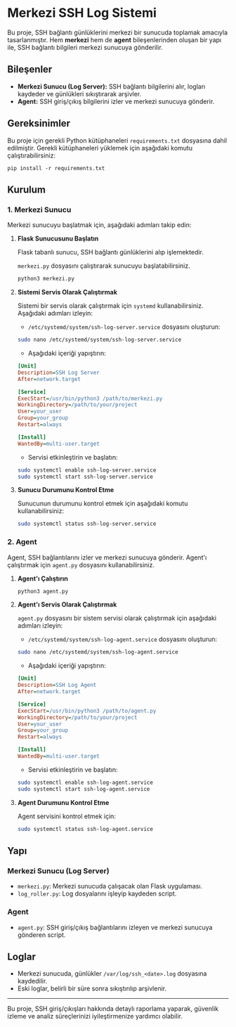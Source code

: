 
# Merkezi SSH Log Sistemi

Bu proje, SSH bağlantı günlüklerini merkezi bir sunucuda toplamak amacıyla tasarlanmıştır. Hem **merkezi** hem de **agent** bileşenlerinden oluşan bir yapı ile, SSH bağlantı bilgileri merkezi sunucuya gönderilir.

## Bileşenler
- **Merkezi Sunucu (Log Server):** SSH bağlantı bilgilerini alır, logları kaydeder ve günlükleri sıkıştırarak arşivler.
- **Agent:** SSH giriş/çıkış bilgilerini izler ve merkezi sunucuya gönderir.

## Gereksinimler

Bu proje için gerekli Python kütüphaneleri `requirements.txt` dosyasına dahil edilmiştir. Gerekli kütüphaneleri yüklemek için aşağıdaki komutu çalıştırabilirsiniz:

```
pip install -r requirements.txt
```

## Kurulum

### 1. Merkezi Sunucu

Merkezi sunucuyu başlatmak için, aşağıdaki adımları takip edin:

1. **Flask Sunucusunu Başlatın**

   Flask tabanlı sunucu, SSH bağlantı günlüklerini alıp işlemektedir.

   `merkezi.py` dosyasını çalıştırarak sunucuyu başlatabilirsiniz.

   ```bash
   python3 merkezi.py
   ```

2. **Sistemi Servis Olarak Çalıştırmak**

   Sistemi bir servis olarak çalıştırmak için `systemd` kullanabilirsiniz. Aşağıdaki adımları izleyin:
   

   - `/etc/systemd/system/ssh-log-server.service` dosyasını oluşturun:

   ```bash
   sudo nano /etc/systemd/system/ssh-log-server.service
   ```

   - Aşağıdaki içeriği yapıştırın:

   ```ini
   [Unit]
   Description=SSH Log Server
   After=network.target

   [Service]
   ExecStart=/usr/bin/python3 /path/to/merkezi.py
   WorkingDirectory=/path/to/your/project
   User=your_user
   Group=your_group
   Restart=always

   [Install]
   WantedBy=multi-user.target
   ```

   - Servisi etkinleştirin ve başlatın:

   ```bash
   sudo systemctl enable ssh-log-server.service
   sudo systemctl start ssh-log-server.service
   ```

4. **Sunucu Durumunu Kontrol Etme**

   Sunucunun durumunu kontrol etmek için aşağıdaki komutu kullanabilirsiniz:

   ```bash
   sudo systemctl status ssh-log-server.service
   ```

### 2. Agent

Agent, SSH bağlantılarını izler ve merkezi sunucuya gönderir. Agent'ı çalıştırmak için `agent.py` dosyasını kullanabilirsiniz.

1. **Agent'ı Çalıştırın**

   ```bash
   python3 agent.py
   ```

2. **Agent'ı Servis Olarak Çalıştırmak**

   `agent.py` dosyasını bir sistem servisi olarak çalıştırmak için aşağıdaki adımları izleyin:

   - `/etc/systemd/system/ssh-log-agent.service` dosyasını oluşturun:

   ```bash
   sudo nano /etc/systemd/system/ssh-log-agent.service
   ```

   - Aşağıdaki içeriği yapıştırın:

   ```ini
   [Unit]
   Description=SSH Log Agent
   After=network.target

   [Service]
   ExecStart=/usr/bin/python3 /path/to/agent.py
   WorkingDirectory=/path/to/your/project
   User=your_user
   Group=your_group
   Restart=always

   [Install]
   WantedBy=multi-user.target
   ```

   - Servisi etkinleştirin ve başlatın:

   ```bash
   sudo systemctl enable ssh-log-agent.service
   sudo systemctl start ssh-log-agent.service
   ```

3. **Agent Durumunu Kontrol Etme**

   Agent servisini kontrol etmek için:

   ```bash
   sudo systemctl status ssh-log-agent.service
   ```

## Yapı

### Merkezi Sunucu (Log Server)

- `merkezi.py`: Merkezi sunucuda çalışacak olan Flask uygulaması.
- `log_roller.py`: Log dosyalarını işleyip kaydeden script.

### Agent

- `agent.py`: SSH giriş/çıkış bağlantılarını izleyen ve merkezi sunucuya gönderen script.

## Loglar

- Merkezi sunucuda, günlükler `/var/log/ssh_<date>.log` dosyasına kaydedilir.
- Eski loglar, belirli bir süre sonra sıkıştırılıp arşivlenir.

---

Bu proje, SSH giriş/çıkışları hakkında detaylı raporlama yaparak, güvenlik izleme ve analiz süreçlerinizi iyileştirmenize yardımcı olabilir.
